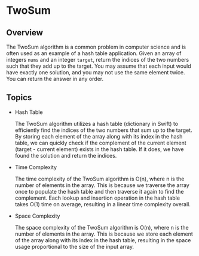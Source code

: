 # TwoSum

## Overview

  The TwoSum algorithm is a common problem in computer science and is often used as an example of a hash table application. Given an array of integers `nums` and an integer `target`, return the indices of the two numbers such that they add up to the target. You may assume that each input would have exactly one solution, and you may not use the same element twice. You can return the answer in any order.

## Topics

- Hash Table

  The TwoSum algorithm utilizes a hash table (dictionary in Swift) to efficiently find the indices of the two numbers that sum up to the target. By storing each element of the array along with its index in the hash table, we can quickly check if the complement of the current element (target - current element) exists in the hash table. If it does, we have found the solution and return the indices.

- Time Complexity

  The time complexity of the TwoSum algorithm is O(n), where n is the number of elements in the array. This is because we traverse the array once to populate the hash table and then traverse it again to find the complement. Each lookup and insertion operation in the hash table takes O(1) time on average, resulting in a linear time complexity overall.

- Space Complexity

  The space complexity of the TwoSum algorithm is O(n), where n is the number of elements in the array. This is because we store each element of the array along with its index in the hash table, resulting in the space usage proportional to the size of the input array.

